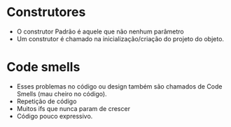 # Construtores

- O construtor Padrão é aquele que não nenhum parâmetro
- Um construtor é chamado na inicialização/criação do projeto do objeto.

# Code smells
- Esses problemas no código ou design também são chamados de Code Smells (mau cheiro no código).
- Repetição de código
- Muitos ifs que nunca param de crescer
- Código pouco expressivo.